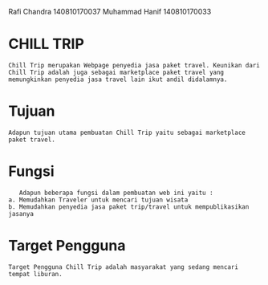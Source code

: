Rafi Chandra 140810170037
Muhammad Hanif 140810170033

# CHILL TRIP
	
	Chill Trip merupakan Webpage penyedia jasa paket travel. Keunikan dari Chill Trip adalah juga sebagai marketplace paket travel yang memungkinkan penyedia jasa travel lain ikut andil didalamnya.

# Tujuan
	
	Adapun tujuan utama pembuatan Chill Trip yaitu sebagai marketplace paket travel.

# Fungsi
       Adapun beberapa fungsi dalam pembuatan web ini yaitu :
	a. Memudahkan Traveler untuk mencari tujuan wisata
	b. Memudahkan penyedia jasa paket trip/travel untuk mempublikasikan jasanya 

# Target Pengguna
	Target Pengguna Chill Trip adalah masyarakat yang sedang mencari tempat liburan.